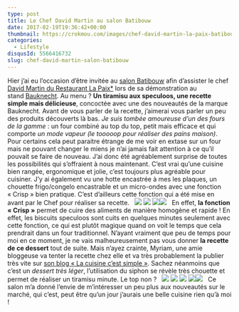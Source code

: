```yaml
---
type: post
title: Le Chef David Martin au salon Batibouw
date: 2017-02-19T19:36:42+00:00
thumbnail: https://crokmou.com/images/chef-david-martin-la-paix-batibouw-Bauknecht-2017-1.jpg
categories:
  - Lifestyle
disqusId: 5566416732
slug: chef-david-martin-salon-batibouw
---
```


Hier j’ai eu l’occasion d’être invitée au [salon Batibouw](https://www.batibouw.com/fr) afin d’assister le chef [David Martin du Restaurant La Paix*](http://www.lapaix1892.com/) lors de sa démonstration au stand [Bauknecht](http://www.bauknecht.be/). Au menu ? **Un tiramisu aux speculoos, une recette simple mais délicieuse**, concoctée avec une des nouveautés de la marque Bauknecht. Avant de vous parler de la recette, j’aimerai vous parler un peu des produits découverts là bas. _Je suis tombée amoureuse d’un des fours de la gamme_ : un four combiné au top du top, petit mais efficace et qui comporte _un mode vapeur (le tooooop pour réaliser des pains maison)_. Pour certains cela peut paraitre étrange de me voir en extase sur un four mais ne pouvant changer le miens je n’ai jamais fait attention à ce qu’il pouvait se faire de nouveau. J’ai donc été agréablement surprise de toutes les possibilités qui s’offraient à nous maintenant. C’est vrai qu’une cuisine bien rangée, ergonomique et jolie, c’est toujours plus agréable pour cuisiner. J’y ai également vu une hotte encastrée à mes les plaques, un chouette frigo/congelo encastrable et un micro-ondes avec une fonction « Crisp » bien pratique. C’est d’ailleurs cette fonction qui a été mise en avant par le Chef pour réaliser sa recette.   ![](https://crokmou.com/images/chef-david-martin-la-paix-batibouw-Bauknecht-2017-2_lgna9h.jpg) ![](https://crokmou.com/images/chef-david-martin-la-paix-batibouw-Bauknecht-2017-3_etnihy.jpg) ![](https://crokmou.com/images/chef-david-martin-la-paix-batibouw-Bauknecht-2017-6_wz8xls.jpg)![](https://crokmou.com/images/chef-david-martin-la-paix-batibouw-Bauknecht-2017-4_oxucyr.jpg)   En effet, **la fonction « Crisp »** permet de cuire des aliments de manière homogène et rapide ! En effet, les biscuits speculoos sont cuits en quelques minutes seulement avec cette fonction, ce qui est plutôt magique quand on voit le temps que cela prendrait dans un four traditionnel. N’ayant vraiment que peu de temps pour moi en ce moment, je ne vais malheureusement pas vous donner **la recette de ce dessert** tout de suite. Mais n’ayez crainte, Myriam, une amie bloggeuse va tenter la recette chez elle et va très probablement la publier très vite sur [son blog « La cuisine c’est simple »](http://www.lacuisinecestsimple.com/). Sachez néanmoins que c’est un _dessert très léger_, l’utilisation du siphon se révèle très chouette et permet de réaliser un tiramisu minute. Le top non ?   ![](https://crokmou.com/images/chef-david-martin-la-paix-batibouw-Bauknecht-2017-5_b8zrad.jpg) ![](https://crokmou.com/images/chef-david-martin-la-paix-batibouw-Bauknecht-2017-7_jpyrml.jpg) ![](https://crokmou.com/images/chef-david-martin-la-paix-batibouw-Bauknecht-2017-8_lpe2e0.jpg) ![](https://crokmou.com/images/chef-david-martin-la-paix-batibouw-Bauknecht-2017-9_jmpapx.jpg)![](https://crokmou.com/images/chef-david-martin-la-paix-batibouw-Bauknecht-2017_p3bbyo.jpg)   Ce salon m’a donné l’envie de m’intéresser un peu plus aux nouveautés sur le marché, qui c’est, peut être qu’un jour j’aurais une belle cuisine rien qu’à moi !